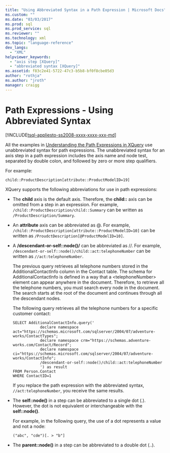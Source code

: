 ```yaml
---
title: "Using Abbreviated Syntax in a Path Expression | Microsoft Docs"
ms.custom: ""
ms.date: "03/03/2017"
ms.prod: sql
ms.prod_service: sql
ms.reviewer: ""
ms.technology: xml
ms.topic: "language-reference"
dev_langs: 
  - "XML"
helpviewer_keywords: 
  - "axis step [XQuery]"
  - "abbreviated syntax [XQuery]"
ms.assetid: f83c2e41-5722-47c3-b5b8-bf0f8cbe05d3
author: "rothja"
ms.author: "jroth"
manager: craigg
---
```

# Path Expressions - Using Abbreviated Syntax
[!INCLUDE[tsql-appliesto-ss2008-xxxx-xxxx-xxx-md](../includes/tsql-appliesto-ss2008-xxxx-xxxx-xxx-md.md)]

  All the examples in [Understanding the Path Expressions in XQuery](../xquery/path-expressions-xquery.md) use unabbreviated syntax for path expressions. The unabbreviated syntax for an axis step in a path expression includes the axis name and node test, separated by double colon, and followed by zero or more step qualifiers.  
  
 For example:  
  
```  
child::ProductDescription[attribute::ProductModelID=19]  
```  
  
 XQuery supports the following abbreviations for use in path expressions:  
  
-   The **child** axis is the default axis. Therefore, the **child::** axis can be omitted from a step in an expression. For example, `/child::ProductDescription/child::Summary` can be written as `/ProductDescription/Summary`.  
  
-   An **attribute** axis can be abbreviated as @. For example, `/child::ProductDescription[attribute::ProductModelID=10]` can be written as `/ProudctDescription[@ProductModelID=10]`.  
  
-   A **/descendant-or-self::node()/** can be abbreviated as //. For example, `/descendant-or-self::node()/child::act:telephoneNumber` can be written as `//act:telephoneNumber`.  
  
     The previous query retrieves all telephone numbers stored in the AdditionalContactInfo column in the Contact table. The schema for AdditionalContactInfo is defined in a way that a \<telephoneNumber> element can appear anywhere in the document. Therefore, to retrieve all the telephone numbers, you must search every node in the document. The search starts at the root of the document and continues through all the descendant nodes.  
  
     The following query retrieves all the telephone numbers for a specific customer contact:  
  
    ```  
    SELECT AdditionalContactInfo.query('             
                declare namespace act="https://schemas.microsoft.com/sqlserver/2004/07/adventure-works/ContactTypes";             
                declare namespace crm="https://schemas.adventure-works.com/Contact/Record";             
                declare namespace ci="https://schemas.microsoft.com/sqlserver/2004/07/adventure-works/ContactInfo";             
                /descendant-or-self::node()/child::act:telephoneNumber             
                ') as result             
    FROM Person.Contact             
    WHERE ContactID=1             
    ```  
  
     If you replace the path expression with the abbreviated syntax, `//act:telephoneNumber`, you receive the same results.  
  
-   The **self::node()** in a step can be abbreviated to a single dot (.). However, the dot is not equivalent or interchangeable with the **self::node()**.  
  
     For example, in the following query, the use of a dot represents a value and not a node:  
  
    ```  
    ("abc", "cde")[. > "b"]  
    ```  
  
-   The **parent::node()** in a step can be abbreviated to a double dot (..).  
  
  
